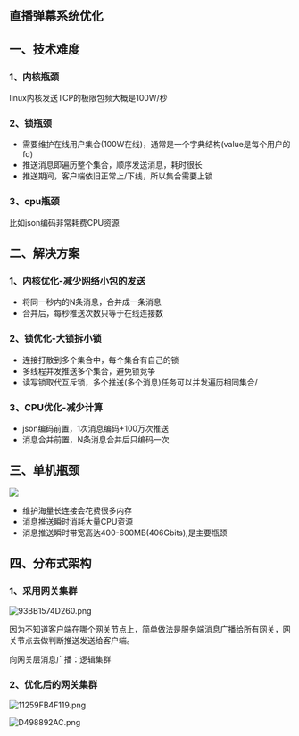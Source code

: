 ## 直播弹幕系统优化

## 一、技术难度

### 1、内核瓶颈

linux内核发送TCP的极限包频大概是100W/秒

### 2、锁瓶颈

- 需要维护在线用户集合(100W在线)，通常是一个字典结构(value是每个用户的fd)
- 推送消息即遍历整个集合，顺序发送消息，耗时很长
- 推送期间，客户端依旧正常上/下线，所以集合需要上锁

### 3、cpu瓶颈

比如json编码非常耗费CPU资源

## 二、解决方案

### 1、内核优化-减少网络小包的发送

- 将同一秒内的N条消息，合并成一条消息
- 合并后，每秒推送次数只等于在线连接数

### 2、锁优化-大锁拆小锁

- 连接打散到多个集合中，每个集合有自己的锁
- 多线程并发推送多个集合，避免锁竞争
- 读写锁取代互斥锁，多个推送(多个消息)任务可以并发遍历相同集合/

### 3、CPU优化-减少计算

- json编码前置，1次消息编码+100万次推送
- 消息合并前置，N条消息合并后只编码一次

## 三、单机瓶颈

![](https://pic.imgdb.cn/item/6306d2e716f2c2beb102e3f1.png)

- 维护海量长连接会花费很多内存
- 消息推送瞬时消耗大量CPU资源
- 消息推送瞬时带宽高达400-600MB(406Gbits),是主要瓶颈

## 四、分布式架构

### 1、采用网关集群

![93BB1574D260.png](https://pic.imgdb.cn/item/6306d45d16f2c2beb10383d4.png)

因为不知道客户端在哪个网关节点上，简单做法是服务端消息广播给所有网关，网关节点去做判断推送发送给客户端。

向网关层消息广播：逻辑集群

### 2、优化后的网关集群

![11259FB4F119.png](https://pic.imgdb.cn/item/6306d47816f2c2beb1038f41.png)

![D498892AC.png](https://pic.imgdb.cn/item/6306d4c016f2c2beb103b13b.png)
